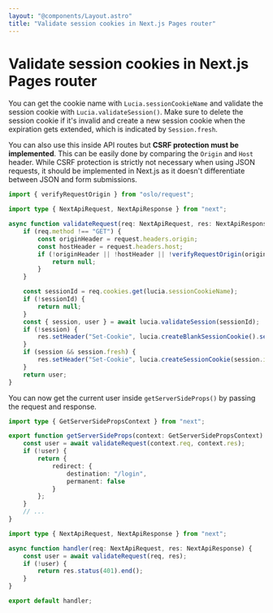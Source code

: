 ```yaml
---
layout: "@components/Layout.astro"
title: "Validate session cookies in Next.js Pages router"
---
```


# Validate session cookies in Next.js Pages router

You can get the cookie name with `Lucia.sessionCookieName` and validate the session cookie with `Lucia.validateSession()`. Make sure to delete the session cookie if it's invalid and create a new session cookie when the expiration gets extended, which is indicated by `Session.fresh`.

You can also use this inside API routes but **CSRF protection must be implemented**. This can be easily done by comparing the `Origin` and `Host` header. While CSRF protection is strictly not necessary when using JSON requests, it should be implemented in Next.js as it doesn't differentiate between JSON and form submissions.

```ts
import { verifyRequestOrigin } from "oslo/request";

import type { NextApiRequest, NextApiResponse } from "next";

async function validateRequest(req: NextApiRequest, res: NextApiResponse): Promise<User | null> {
	if (req.method !== "GET") {
		const originHeader = request.headers.origin;
		const hostHeader = request.headers.host;
		if (!originHeader || !hostHeader || !verifyRequestOrigin(originHeader, [hostHeader])) {
			return null;
		}
	}

	const sessionId = req.cookies.get(lucia.sessionCookieName);
	if (!sessionId) {
		return null;
	}
	const { session, user } = await lucia.validateSession(sessionId);
	if (!session) {
		res.setHeader("Set-Cookie", lucia.createBlankSessionCookie().serialize());
	}
	if (session && session.fresh) {
		res.setHeader("Set-Cookie", lucia.createSessionCookie(session.id).serialize());
	}
	return user;
}
```

You can now get the current user inside `getServerSideProps()` by passing the request and response.

```ts
import type { GetServerSidePropsContext } from "next";

export function getServerSideProps(context: GetServerSidePropsContext) {
	const user = await validateRequest(context.req, context.res);
	if (!user) {
		return {
			redirect: {
				destination: "/login",
				permanent: false
			}
		};
	}
	// ...
}
```

```ts
import type { NextApiRequest, NextApiResponse } from "next";

async function handler(req: NextApiRequest, res: NextApiResponse) {
	const user = await validateRequest(req, res);
	if (!user) {
		return res.status(401).end();
	}
}

export default handler;
```
